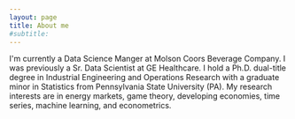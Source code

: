 ```yaml
---
layout: page
title: About me
#subtitle: 
---
```


I'm currently a Data Science Manger at Molson Coors Beverage Company. I was previously a Sr. Data Scientist at GE Healthcare. I hold a Ph.D. dual-title degree in Industrial Engineering and Operations Research with a graduate minor in Statistics from Pennsylvania State University (PA). My research interests are in energy markets, game theory, developing economies, time series, machine learning, and econometrics.


